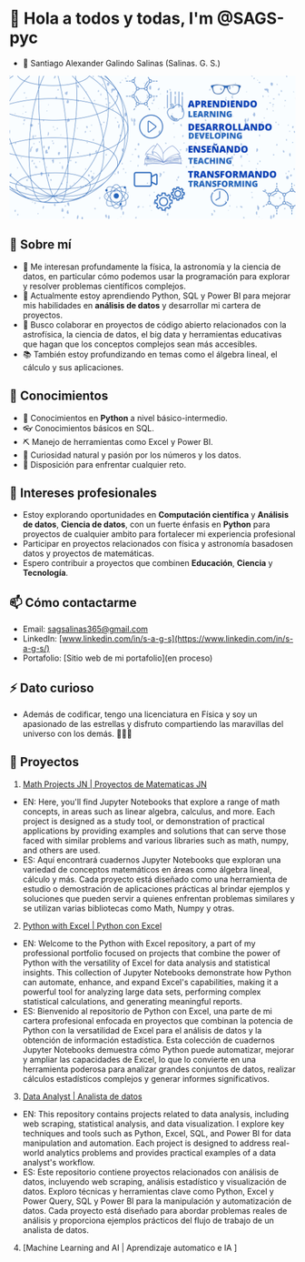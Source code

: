 # 👋 Hola a todos y todas, I'm @SAGS-pyc
- 🧒 Santiago Alexander Galindo Salinas (Salinas. G. S.)
  
![Banner](./Banner.jpg)

## 🚀 Sobre mí
- 👀 Me interesan profundamente la física, la astronomía y la ciencia de datos, en particular cómo podemos usar la programación para explorar y resolver problemas científicos complejos.
- 🌱 Actualmente estoy aprendiendo Python, SQL y Power BI para mejorar mis habilidades en **análisis de datos** y desarrollar mi cartera de proyectos.
- 💞️ Busco colaborar en proyectos de código abierto relacionados con la astrofísica, la ciencia de datos, el big data y herramientas educativas que hagan que los conceptos complejos sean más accesibles.
- 📚 También estoy profundizando en temas como el álgebra lineal, el cálculo y sus aplicaciones.

## 🧠 Conocimientos 
- 🐍 Conocimientos en **Python** a nivel básico-intermedio.
- 👓 Conocimientos básicos en SQL.
-  ⛏ Manejo de herramientas como Excel y Power BI.
- 🤯 Curiosidad natural y pasión por los números y los datos.
- 💪 Disposición para enfrentar cualquier reto.

## 💼 Intereses profesionales
- Estoy explorando oportunidades en **Computación científica** y **Análisis de datos**, **Ciencia de datos**, con un fuerte énfasis en **Python** para proyectos de cualquier ambito para fortalecer mi experiencia profesional
- Participar en proyectos relacionados con física y astronomía basados ​​en datos y proyectos de matemáticas.
- Espero contribuir a proyectos que combinen **Educación**, **Ciencia** y **Tecnología**.

## 📫 Cómo contactarme
- Email: [sagsalinas365@gmail.com](mailto:sagsalinas365@gmail.com)
- LinkedIn: [www.linkedin.com/in/s-a-g-s](https://www.linkedin.com/in/s-a-g-s/)
- Portafolio: [Sitio web de mi portafolio](en proceso)

## ⚡ Dato curioso
- Además de codificar, tengo una licenciatura en Física y soy un apasionado de las estrellas y disfruto compartiendo las maravillas del universo con los demás. 👨‍🏫🌌

## 📂 Proyectos

1. [Math Projects JN | Proyectos de Matematicas JN](https://github.com/SAGS-pyc/Math_Projects_JN)

- EN: Here, you'll find Jupyter Notebooks that explore a range of math concepts, in areas such as linear algebra, calculus, and more. Each project is designed as a study tool, or demonstration of practical applications by providing examples and solutions that can serve those faced with similar problems and various libraries such as math, numpy, and others are used.
- ES: Aquí encontrará cuadernos Jupyter Notebooks que exploran una variedad de conceptos matemáticos en áreas como álgebra lineal, cálculo y más. Cada proyecto está diseñado como una herramienta de estudio o demostración de aplicaciones prácticas al brindar ejemplos y soluciones que pueden servir a quienes enfrentan problemas similares y se utilizan varias bibliotecas como Math, Numpy y otras.

2. [Python with Excel | Python con Excel](https://github.com/SAGS-pyc/Python_with_Excel)

- EN: Welcome to the Python with Excel repository, a part of my professional portfolio focused on projects that combine the power of Python with the versatility of Excel for data analysis and statistical insights. This collection of Jupyter Notebooks demonstrate how Python can automate, enhance, and expand Excel's capabilities, making it a powerful tool for analyzing large data sets, performing complex statistical calculations, and generating meaningful reports.
- ES: Bienvenido al repositorio de Python con Excel, una parte de mi cartera profesional enfocada en proyectos que combinan la potencia de Python con la versatilidad de Excel para el análisis de datos y la obtención de información estadística. Esta colección de cuadernos Jupyter Notebooks demuestra cómo Python puede automatizar, mejorar y ampliar las capacidades de Excel, lo que lo convierte en una herramienta poderosa para analizar grandes conjuntos de datos, realizar cálculos estadísticos complejos y generar informes significativos.

3. [Data Analyst | Analista de datos](https://github.com/SAGS-pyc/Data_Analyst)

- EN: This repository contains projects related to data analysis, including web scraping, statistical analysis, and data visualization. I explore key techniques and tools such as Python, Excel, SQL, and Power BI for data manipulation and automation. Each project is designed to address real-world analytics problems and provides practical examples of a data analyst's workflow.
- ES: Este repositorio contiene proyectos relacionados con análisis de datos, incluyendo web scraping, análisis estadístico y visualización de datos. Exploro técnicas y herramientas clave como Python, Excel y Power Query, SQL y Power BI para la manipulación y automatización de datos. Cada proyecto está diseñado para abordar problemas reales de análisis y proporciona ejemplos prácticos del flujo de trabajo de un analista de datos.

4. [Machine Learning and AI | Aprendizaje automatico e IA ]


<!---
SAGS-pyc/SAGS-pyc is a ✨ special ✨ repository because its `README.md` (this file) appears on your GitHub profile.
You can click the Preview link to take a look at your changes.
--->
